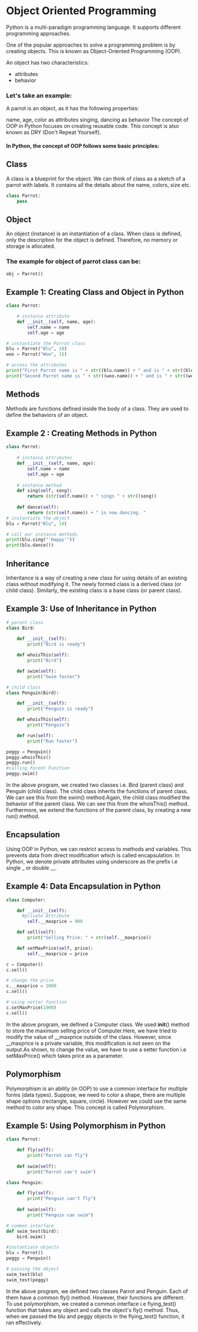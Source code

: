 # Object Oriented Programming
Python is a multi-paradigm programming language. It supports different programming approaches.

One of the popular approaches to solve a programming problem is by creating objects. This is known as Object-Oriented Programming (OOP).

An object has two characteristics:

* attributes
* behavior
### Let's take an example:

A parrot is an object, as it has the following properties:

name, age, color as attributes
singing, dancing as behavior
The concept of OOP in Python focuses on creating reusable code. This concept is also known as DRY (Don't Repeat Yourself).

#### In Python, the concept of OOP follows some basic principles:

## Class
A class is a blueprint for the object.
We can think of class as a sketch of a parrot with labels. It contains all the details about the name, colors, size etc.
````python
class Parrot:
    pass
````
## Object
An object (instance) is an instantiation of a class. When class is defined, only the description for the object is defined. Therefore, no memory or storage is allocated.

### The example for object of parrot class can be:
````python
obj = Parrot()
````
## Example 1: Creating Class and Object in Python
````python
class Parrot:

    # instance attribute
    def __init__(self, name, age):
        self.name = name
        self.age = age

# instantiate the Parrot class
blu = Parrot("Blu", 10)
woo = Parrot("Woo", 15)

# access the attributes
print("First Parrot name is " + str((blu.name)) + " and is " + str((blu.age)) + " years old." )
print("Second Parrot name is " + str((woo.name)) + " and is " + str((woo.age)) + " years old." )

````
## Methods
Methods are functions defined inside the body of a class. They are used to define the behaviors of an object.
## Example 2 : Creating Methods in Python

````python
class Parrot:
    
    # instance attributes
    def __init__(self, name, age):
        self.name = name
        self.age = age
    
    # instance method
    def sing(self, song):
        return (str(self.name)) + " sings " + str((song))
    
    def dance(self):
        return (str(self.name)) + " is now dancing. "     
# instantiate the object
blu = Parrot("Blu", 10)

# call our instance methods
print(blu.sing("'Happy'"))
print(blu.dance())
````
## Inheritance
Inheritance is a way of creating a new class for using details of an existing class without modifying it. The newly formed class is a derived class (or child class). Similarly, the existing class is a base class (or parent class).
## Example 3: Use of Inheritance in Python

````python
# parent class
class Bird:
    
    def __init__(self):
        print("Bird is ready")

    def whoisThis(self):
        print("Bird")

    def swim(self):
        print("Swim faster")

# child class
class Penguin(Bird):

    def __init__(self):
        print("Penguin is ready")

    def whoisThis(self):
        print("Penguin")

    def run(self):
        print("Run faster")

peggy = Penguin()
peggy.whoisThis()
peggy.run()
#calling Parent Function
peggy.swim()
````
In the above program, we created two classes i.e. Bird (parent class) and Penguin (child class). The child class inherits the functions of parent class. We can see this from the swim() method.Again, the child class modified the behavior of the parent class. We can see this from the whoisThis() method. Furthermore, we extend the functions of the parent class, by creating a new run() method.

## Encapsulation
Using OOP in Python, we can restrict access to methods and variables. This prevents data from direct modification which is called encapsulation. In Python, we denote private attributes using underscore as the prefix i.e single _ or double __.
## Example 4: Data Encapsulation in Python

````python
class Computer:

    def __init__(self):
      #private Attribute
        self.__maxprice = 900

    def sell(self):
        print("Selling Price: " + str(self.__maxprice))

    def setMaxPrice(self, price):
        self.__maxprice = price

c = Computer()
c.sell()

# change the price
c.__maxprice = 1000
c.sell()

# using setter function
c.setMaxPrice(1000)
c.sell()
````
In the above program, we defined a Computer class.
We used __init__() method to store the maximum selling price of Computer.Here, we have tried to modify the value of __maxprice outside of the class. However, since __maxprice is a private variable, this modification is not seen on the output.As shown, to change the value, we have to use a setter function i.e setMaxPrice() which takes price as a parameter.

## Polymorphism
Polymorphism is an ability (in OOP) to use a common interface for multiple forms (data types).
Suppose, we need to color a shape, there are multiple shape options (rectangle, square, circle). However we could use the same method to color any shape. This concept is called Polymorphism.
## Example 5: Using Polymorphism in Python

````python
class Parrot:

    def fly(self):
        print("Parrot can fly")
    
    def swim(self):
        print("Parrot can't swim")

class Penguin:

    def fly(self):
        print("Penguin can't fly")
    
    def swim(self):
        print("Penguin can swim")

# common interface
def swim_test(bird):
    bird.swim()

#instantiate objects
blu = Parrot()
peggy = Penguin()

# passing the object
swim_test(blu)
swim_test(peggy)
````
In the above program, we defined two classes Parrot and Penguin. Each of them have a common fly() method. However, their functions are different.
To use polymorphism, we created a common interface i.e flying_test() function that takes any object and calls the object's fly() method. Thus, when we passed the blu and peggy objects in the flying_test() function, it ran effectively.
